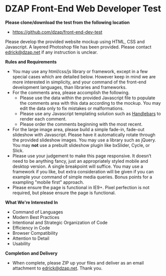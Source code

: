 DZAP Front-End Web Developer Test
=============================

**Please clone/download the test from the following location**
+ https://github.com/dzap/front-end-dev-test

Please develop the provided website mockup using HTML, CSS and Javascript. A layered Photoshop file has been provided. Please contact edrick@dzap.net if any instruction is unclear.

**Rules and Requirements**
+ You may use any html/css/js library or framework, except in a few special cases which are detailed below. However keep in mind we are more interested in simplicity, and your command of the front-end development languages, than libraries and frameworks.
+ For the comments area, please accomplish the following.
    + Please use the data within the provided Javascript file to populate the comments area with this data according to the mockup. You may edit the data only to fix mistakes or malformations.
    + Please use any Javascript templating solution such as <a href="http://handlebarsjs.com/" title="Handlebars" target="_blank">Handlebars</a> to render each comment.
    + Please order the comments beginning with the most recent.
+ For the large image area, please build a simple fade-in, fade-out slideshow with Javascript. Please have it automatically rotate through the provided slideshow images. You may use a library such as jQuery. You may **not** use a prebuilt slideshow plugin like bxSlider, Cycle, or Slick.
+ Please use your judgement to make this page responsive. It doesn’t need to be anything fancy, just an appropriately styled mobile and desktop version. A single breakpoint will suffice. You may use a framework if you like, but extra consideration will be given if you can example your command of simple media queries. Bonus points for a exampling "mobile first" approach.
+ Please ensure the page is functional in IE9+. Pixel perfection is not required, but please ensure the page is functional.

**What We're Interested In**
+ Command of Languages
+ Modern Best Practices
+ Intentional and Strategic Organization of Code
+ Efficiency in Code
+ Browser Compatibility
+ Attention to Detail
+ Usability

**Completion and Delivery**
+ When complete, please ZIP up your files and deliver as an email attachment to edrick@dzap.net. Thank you.